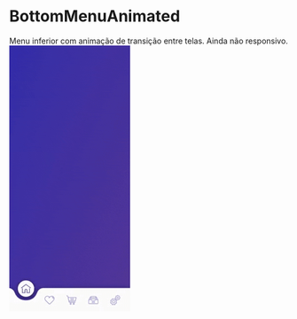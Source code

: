 # BottomMenuAnimated
Menu inferior com animação de transição entre telas. Ainda não responsivo.
![](menuAnimation.gif)